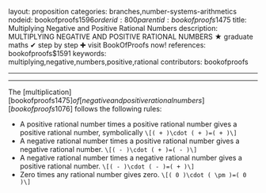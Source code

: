 layout: proposition
categories: branches,number-systems-arithmetics
nodeid: bookofproofs$1596
orderid: 800
parentid: bookofproofs$1475
title: Multiplying Negative and Positive Rational Numbers
description: MULTIPLYING NEGATIVE AND POSITIVE RATIONAL NUMBERS &#9733; graduate maths &#10004; step by step &#10010; visit BookOfProofs now!
references: bookofproofs$1591
keywords: multiplying,negative,numbers,positive,rational
contributors: bookofproofs

---


---

The [multiplication][bookofproofs$1475] of [negative and positive rational numbers][bookofproofs$1076] follows the following rules:

* A positive rational number times a positive rational number gives a positive rational number, symbolically
`\[( + )\cdot ( + )=( + )\]`
* A negative rational number times a positive rational number gives a negative rational number.
`\[( - )\cdot ( + )=( - )\]`
* A negative rational number times a negative rational number gives a positive rational number.
`\[( - )\cdot ( - )=( + )\]`
* Zero times any rational number gives zero.
`\[( 0 )\cdot ( \pm )=( 0 )\]`
